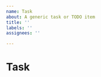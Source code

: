 ```yaml
---
name: Task
about: A generic task or TODO item
title: ''
labels: ''
assignees: ''

---
```


<!-- Thank you for contributing to osquery! -->

# Task

<!--
Before you submit, are you sure there isn't a better template for you?
This is mostly used by the core maintainer team to keep track of tasks.
-->
